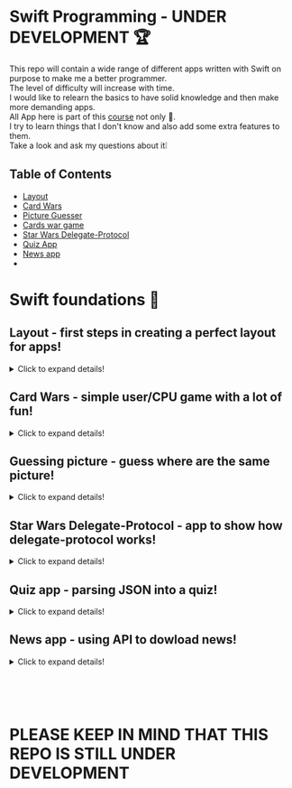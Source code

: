 # Swift Programming - UNDER DEVELOPMENT 🏆

This repo will contain a wide range of different apps written with Swift on purpose to make me a better programmer. </br>
The level of difficulty will increase with time. </br>
I would like to relearn the basics to have solid knowledge and then make more demanding apps. </br>
All App here is part of this [course](https://codewithchris.com/) not only 👀.</br>
I try to learn things that I don't know and also add some extra features to them. </br>
Take a look and ask my questions about it❕ </br>

## Table of Contents
- [Layout](#layout)
- [Card Wars](#card-wars)
- [Picture Guesser](#picture-guesser)
- [Cards war game](#improvements)
- [Star Wars Delegate-Protocol](#star-wars-delegate-protocol)
- [Quiz App](#quiz-app)
- [News app](#news-app)
- 
# Swift foundations 👶

## Layout - first steps in creating a perfect layout for apps!
<details>
  <summary>Click to expand details!</summary>
  
  This section contains a few apps that helped me to learn layout using Storyboard. </br>
  However these apps don't work in any way, it's just a layout with no action (as this section I dedicated to layout). </br>
  Take a look at the results: </br>

  ### Layout1 app
  <img src="readme_files/layout2.gif" alt="layout2" width="340"/> </br>

  ### Layou2 app
  <img src="readme_files/layout3.gif" alt="layout3" width="340"/>  </br>

  ### Fitness app
  <img src="readme_files/fitness.gif" alt="fintess" width="340"/>  </br>

  ### Social Squid app
  <img src="readme_files/SocialSquid.gif" alt="sociasquid" width="340"/>  </br>
  </details>


## Card Wars - simple user/CPU game with a lot of fun!
<details>
  <summary>Click to expand details!</summary>
  My first bigger app was made with the help of this course. </br>
  This is a classic card war game. The purpose of this game is to compare card and user/CPU with bigger card wins. </br>
  Cards are being shown randomly as in real life. </br> 
  The user needs to press the "DEAL" button to start a new round. App automatically shows a card for user and CPU and gives a point to the winner. </br>
  Besides using StackView in layout, I have made IBOutlet and IBActions make it works. </br>
  Take a look at details in the project 👀.</br>
  ### Cards war game
 
 <img src="readme_files/cardswar.gif" alt="cardswar" width="340"/>  </br>
  
</details>

## Guessing picture - guess where are the same picture!
<details>
  <summary>Click to expand details!</summary>
  Classic game where the user has to find the same pictures. </br>
  Each of the cards is upside down, by pressing on its the user can temporarily show the front of the card. </br>
  However, when she/he presses on the second card and the card aren't the same both of them are put upside-down once again. </br>
  Of course, when the user guesses two cards correctly there are being removed from the rest. </br>
 The goal of the game is to guess all the cards before time runs out. BE QUICK! </br>
  
  In this project I have used:
  - timer to measure time (it is working even when user is scrolling)
  - AVFoundation to play sounds
  - CollectionView
  - delegate and datasource for CollectionView
  - CocoaTouch classes


  ### Cards war game
  demo: </br>
  <img src="readme_files/guessing_demo.gif" alt="guessing_demo" width="892"/>  </br>
  
  game over: </br>
  <img src="readme_files/guessing_game_over.gif" alt="guessing_game_over" width="892"/>  </br>
  
  game won: </br>
  <img src="readme_files/guessing_game_won.gif" alt="guessing_game_won" width="892"/>  </br>
</details>

## Star Wars Delegate-Protocol - app to show how delegate-protocol works!
<details>
  <summary>Click to expand details!</summary>
  This app is based on turoial* which helped me to understand how delegating in Swift works. </br>
  Delegate - Protocol is similar to master - slave. </br>
  FirstScreen (just showing something) is slave and SecondScreen(know information from user and send it to first screen) is master. </br>
  Base on the picked side (in SecondScreen) we are showing specific data back on the FirstScreen. </br>
  In the and we can use the function in the FirstScreen when arguments to it come from this function being called in SecondScreen. </br> </br>
  
  [*link to the tutorial](https://youtu.be/DBWu6TnhLeY)
  
  ### Demo:
 
 <img src="readme_files/Delegate.gif" alt="Delegate" width="340"/>  </br>
  
</details>

## Quiz app - parsing JSON into a quiz!
<details>
  <summary>Click to expand details!</summary>
  Quiz app that uses JSON to create the whole quiz. </br>
  The user has to click on the right answer and then the user's choice is being checked. </br>
  If it's the right answer user gets a point and if he/she is wrong there's no point. </br>
  After all question popup window with a score and restart button is being shown. </br>
  If users close this app, the state of the game is being saved and loaded using UserDefaults. </br> </br>
  
  What I ahve learned and applied in this app:
  - delegate / protocol patern
  - JSON decoding and parsing
  - Networking used to dowload JSON
  - TableView
  - UserDefaults
  - basic animations
  
  Please take a look at app and all its functionality: </br>
  
  ### Demo:
 
 <img src="readme_files/Quiz_game.gif" alt="quiz game" width="386"/>  </br>
 
 ### Saving context:
 
 <img src="readme_files/Quiz_saving_context.gif" alt="quiz saving" width="386"/>  </br>
 
 ### End of game:
 
 <img src="readme_files/Quiz_gameover.gif" alt="quiz end of game" width="386"/>  </br>
  
</details>

## News app - using API to dowload news!
<details>
  <summary>Click to expand details!</summary>
  News app is an app that help user to find best news. /Br>  
  In this app I am using [news API](https://newsapi.org/) to fetch most important news for US (this could be changed).  </br> 
  The main screen of the app is just a TableView with title and photo (if exists) of every article. </br>
  The user can click on each article to open its full version via WebView. </br> </br>
  
  What I ahve learned and applied in this app:
  - using API to download and data
  - performing segues and using NavigationController
  - using WebView
  - using activity indicator
  
  Please take a look at app and all its functionality: </br>
  
  ### Demo:
 
 <img src="readme_files/News_app.gif" alt="News App" width="386"/>  </br>
 
 ### Details:
 
 <img src="readme_files/News_details.gif" alt="news details" width="386"/>  </br>
 
  
</details>

</br> </br> </br>
# PLEASE KEEP IN MIND THAT THIS REPO IS STILL UNDER DEVELOPMENT
